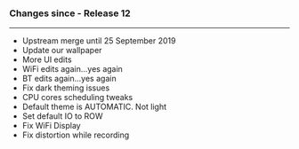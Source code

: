 ### Changes since - Release 12

---------------------------------------------------
* Upstream merge until 25 September 2019
* Update our wallpaper
* More UI edits
* WiFi edits again...yes again
* BT edits again...yes again
* Fix dark theming issues
* CPU cores scheduling tweaks
* Default theme is AUTOMATIC. Not light
* Set default IO to ROW
* Fix WiFi Display
* Fix distortion while recording